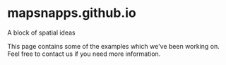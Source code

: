 mapsnapps.github.io
===================

A block of spatial ideas


This page contains some of the examples which we've been working on. Feel free to contact us if you need more information.
